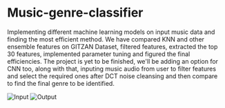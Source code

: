# Music-genre-classifier
Implementing different machine learning models on input music data and finding the most efficient method.
We have compared KNN and other ensemble features on GITZAN Dataset, filtered features, extracted the top 30 features, implemented parameter tuning and figured the final efficiencies. The project is yet to be finished, we'll be adding an option for CNN too, along with that, inputing music audio from user to filter features and select the required ones after DCT noise cleansing and then compare to find the final genre to be identified.

![Input](https://github.com/[0sparsh2]/[Music-Genre-Classifier]/blob/[main]/image.jpg?raw=true)
![Output](https://github.com/[0sparsh2]/[Music-Genre-Classifier]/blob/[main]/image.jpg?raw=true)
